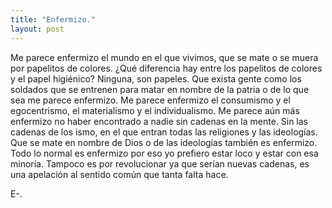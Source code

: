 ```yaml
---
title: "Enfermizo."
layout: post
---
```




Me parece enfermizo el mundo en el que vivimos, que se mate o se muera por papelitos de colores. ¿Qué diferencia hay entre los papelitos de colores y el papel higiénico? Ninguna, son papeles. Que exista gente como los soldados que se entrenen para matar en nombre de la patria o de lo que sea me parece enfermizo. Me parece enfermizo el consumismo y el egocentrismo, el materialismo y el individualismo. Me parece aún más enfermizo no haber encontrado a nadie sin cadenas en la mente. Sin las cadenas de los ismo, en el que entran todas las religiones y las ideologías. Que se mate en nombre de Dios o de las ideologías también es enfermizo. Todo lo normal es enfermizo por eso yo prefiero estar loco y estar con esa minoría. Tampoco es por revolucionar ya que serían nuevas cadenas, es una apelación al sentido común que tanta falta hace.

E-.


